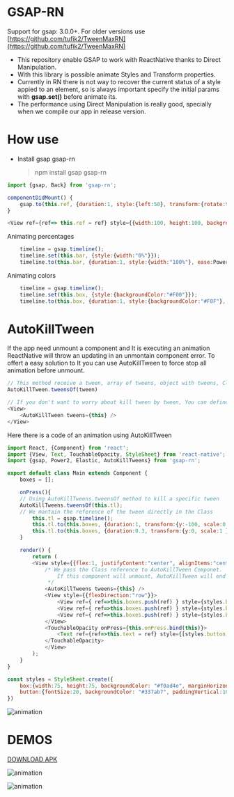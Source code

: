 

# GSAP-RN
Support for gsap: 3.0.0+. For older versions use [https://github.com/tufik2/TweenMaxRN](https://github.com/tufik2/TweenMaxRN)
- This repository enable GSAP to work with ReactNative thanks to Direct Manipulation.
- With this library is possible animate Styles and Transform properties.
- Currently in RN there is not way to recover the current status of a style appied to an element, so is always important specify the initial params with **gsap.set()** before animate its.
- The performance using Direct Manipulation is really good, specially when we compile our app in release version.

# How use
- Install gsap gsap-rn
	> npm install gsap gsap-rn

```javascript
import {gsap, Back} from 'gsap-rn';

componentDidMount() {  
    gsap.to(this.ref, {duration:1, style:{left:50}, transform:{rotate:90, scale:0.5}, 	ease:Back.easeInOut});  
}

<View ref={ref=> this.ref = ref} style={{width:100, height:100, backgroundColor:"#F00"}}></View>
```
Animating percentages
```javascript
	timeline = gsap.timeline();
	timeline.set(this.bar, {style:{width:"0%"}});
	timeline.to(this.bar, {duration:1, style:{width:"100%"}, ease:Power2.easeInOut});
```

Animating colors
```javascript
	timeline = gsap.timeline();
	timeline.set(this.box, {style:{backgroundColor:"#F00"}});
	timeline.to(this.box, {duration:1, style:{backgroundColor:"#F0F"}, ease:Power2.easeInOut});
```

# AutoKillTween
If the app need unmount a component and It is executing an animation ReactNative will throw an updating in an unmontain component error. To offert a easy solution to It you can use AutoKillTween to force stop all animation before unmount.

```javascript
// This method receive a tween, array of tweens, object with tweens, Class reference that contain all tweens references   
AutoKillTween.tweensOf(tween)

// If you don't want to worry about kill tween by tween, You can define AutoKillTween also like component and It will stop all animation automatically before unmount the component.
<View>
	<AutoKillTween tweens={this} />  
</View>
```

Here there is a code of an animation using AutoKillTween

```javascript
import React, {Component} from 'react';
import {View, Text, TouchableOpacity, StyleSheet} from 'react-native';
import {gsap, Power2, Elastic, AutoKillTweens} from 'gsap-rn';

export default class Main extends Component {
    boxes = [];

    onPress(){
	// Using AutoKillTweens.tweensOf method to kill a specific tween
	AutoKillTweens.tweensOf(this.tl);
	// We mantain the reference of the tween directly in the Class
        this.tl = gsap.timeline();
        this.tl.to(this.boxes, {duration:1, transform:{y:-100, scale:0.8}, ease:Power2.easeInOut, stagger: {amount: 0.3}});
        this.tl.to(this.boxes, {duration:0.3, transform:{y:0, scale:1 }, ease:Elastic.easeOut, stagger: {amount: 0.3}});
    }

    render() {
        return (
		<View style={{flex:1, justifyContent:"center", alignItems:"center"}}>
			/* We pass the Class reference to AutoKillTween Componet. 
				If this component will unmount, AutoKillTween will end all tween references directy linked to the Class.
			 */
			<AutoKillTweens tweens={this} />
			<View style={{flexDirection:"row"}}>
			    <View ref={ ref=>this.boxes.push(ref) } style={styles.box} />
			    <View ref={ ref=>this.boxes.push(ref) } style={styles.box} />
			    <View ref={ ref=>this.boxes.push(ref) } style={styles.box} />
			</View>
			<TouchableOpacity onPress={this.onPress.bind(this)}>
			    <Text ref={ref=>this.text = ref} style={[styles.button, {marginTop: 30}]} >Touch Me</Text>
			</TouchableOpacity>
		    </View>
        );
    }
}

const styles = StyleSheet.create({
    box:{width:75, height:75, backgroundColor: "#f0ad4e", marginHorizontal:5},
    button:{fontSize:20, backgroundColor: "#337ab7", paddingVertical:10, paddingHorizontal:20, color:"#FFF", borderRadius:5}
})
```
![animation](http://int-server-one.info/cloudbit/gsap-rn/gsap-rn-animation1.gif)


# DEMOS
[DOWNLOAD APK](http://int-server-one.info/cloudbit/gsap-rn/gsap-rn.apk)

![animation](http://int-server-one.info/cloudbit/gsap-rn/gsap-rn-animation2.gif)

![animation](http://int-server-one.info/cloudbit/gsap-rn/tweenmaxRN.gif)
